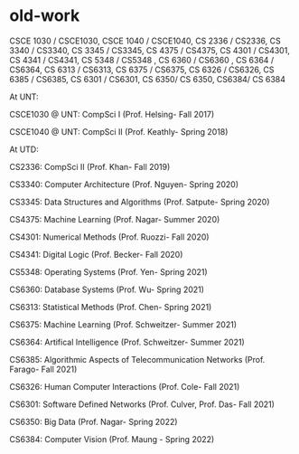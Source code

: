 # old-work
CSCE 1030 / CSCE1030, CSCE 1040 / CSCE1040, CS 2336 / CS2336, CS 3340 / CS3340, CS 3345 / CS3345,  CS 4375 / CS4375, CS 4301 / CS4301, CS 4341 / CS4341, CS 5348 /  CS5348 , CS 6360 / CS6360 , CS 6364 / CS6364, CS 6313 / CS6313, CS 6375 / CS6375, CS 6326 / CS6326, CS 6385 / CS6385, CS 6301 / CS6301, CS 6350/ CS 6350, CS6384/ CS 6384

At UNT:

CSCE1030 @ UNT: CompSci I (Prof. Helsing- Fall 2017)

CSCE1040 @ UNT: CompSci II (Prof. Keathly- Spring 2018)

At UTD:

CS2336: CompSci II (Prof. Khan- Fall 2019) 

CS3340: Computer Architecture (Prof. Nguyen- Spring 2020)

CS3345: Data Structures and Algorithms (Prof. Satpute- Spring 2020)

CS4375: Machine Learning (Prof. Nagar- Summer 2020)

CS4301: Numerical Methods (Prof. Ruozzi- Fall 2020)

CS4341: Digital Logic (Prof. Becker- Fall 2020)

CS5348: Operating Systems (Prof. Yen- Spring 2021)

CS6360: Database Systems (Prof. Wu- Spring 2021)

CS6313: Statistical Methods (Prof. Chen- Spring 2021)

CS6375: Machine Learning (Prof. Schweitzer- Summer 2021)

CS6364: Artifical Intelligence (Prof. Schweitzer- Summer 2021)

CS6385: Algorithmic Aspects of Telecommunication Networks (Prof. Farago- Fall 2021)

CS6326: Human Computer Interactions (Prof. Cole- Fall 2021)

CS6301: Software Defined Networks (Prof. Culver, Prof. Das- Fall 2021)

CS6350: Big Data (Prof. Nagar- Spring 2022)

CS6384: Computer Vision (Prof. Maung - Spring 2022)
